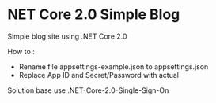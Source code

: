 #  NET Core 2.0 Simple Blog
Simple blog site using .NET Core 2.0

How to :
- Rename file appsettings-example.json to appsettings.json
- Replace App ID and Secret/Password with actual

Solution base use .NET-Core-2.0-Single-Sign-On
